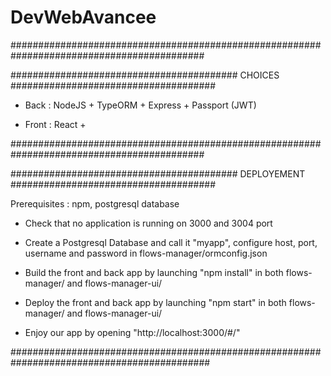 # DevWebAvancee

###########################################################################################

######################################### CHOICES #####################################

- Back : NodeJS + TypeORM + Express + Passport (JWT)

- Front : React + 

###########################################################################################

######################################### DEPLOYEMENT #####################################

Prerequisites : npm, postgresql database

- Check that no application is running on 3000 and 3004 port 

- Create a Postgresql Database and call it "myapp", configure host, port, username and password in flows-manager/ormconfig.json

- Build the front and back app by launching "npm install" in both flows-manager/ and flows-manager-ui/

- Deploy the front and back app by launching "npm start" in both flows-manager/ and 
flows-manager-ui/

- Enjoy our app by opening "http://localhost:3000/#/"

############################################################################################